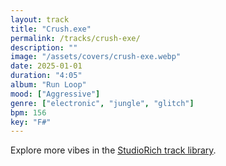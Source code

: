 ```yaml
---
layout: track
title: "Crush.exe"
permalink: /tracks/crush-exe/
description: ""
image: "/assets/covers/crush-exe.webp"
date: 2025-01-01
duration: "4:05"
album: "Run Loop"
mood: ["Aggressive"]
genre: ["electronic", "jungle", "glitch"]
bpm: 156
key: "F#"
---
```


Explore more vibes in the [StudioRich track library](/tracks/).
